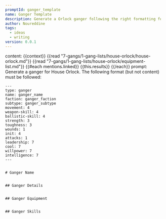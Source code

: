 ```yaml
---
promptId: ganger_template
name: Ganger Template
description: Generate a Orlock ganger following the right formatting for Necromunda
author: Noureddine
tags:
  - ideas
  - writing
version: 0.0.1
---
```

content:
{{context}}
{{read "7-gangs/1-gang-lists/house-orlock/house-orlock.md"}}
{{read "7-gangs/1-gang-lists/house-orlock/equipment-list.md"}}
{{#each mentions.linked}} {{this.results}} {{/each}}
prompt:
Generate a ganger for House Orlock.  The following format (but not content) must be followed:

```
---
type: ganger
name: ganger_name
faction: ganger_faction
subtype: ganger_subtype
movement: 4
weapon-skill: 4
ballistic-skill: 4
strength: 3
toughness: 3
wounds: 1
init: 4
attacks: 1
leadership: 7
cool: 7
willpower: 7
intelligence: 7
---


# Ganger Name


## Ganger Details


## Ganger Equipment


## Ganger Skills
```



